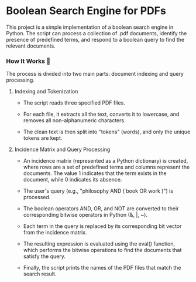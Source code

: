 # Boolean Search Engine for PDFs

This project is a simple implementation of a boolean search engine in Python. The script can process a collection of .pdf documents, identify the presence of predefined terms, and respond to a boolean query to find the relevant documents.

### How It Works 🔎
The process is divided into two main parts: document indexing and query processing.

1. Indexing and Tokenization

    *  The script reads three specified PDF files.

    * For each file, it extracts all the text, converts it to lowercase, and removes all non-alphanumeric characters.

    * The clean text is then split into "tokens" (words), and only the unique tokens are kept.

2. Incidence Matrix and Query Processing

    * An incidence matrix (represented as a Python dictionary) is created, where rows are a set of predefined terms and columns represent the documents. The value 1 indicates that the term exists in the document, while 0 indicates its absence.

    * The user's query (e.g., "philosophy AND ( book OR work )") is processed.

    * The boolean operators AND, OR, and NOT are converted to their corresponding bitwise operators in Python (&, |, ~).

    * Each term in the query is replaced by its corresponding bit vector from the incidence matrix.

    * The resulting expression is evaluated using the eval() function, which performs the bitwise operations to find the documents that satisfy the query.

    * Finally, the script prints the names of the PDF files that match the search result.
